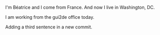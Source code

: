 I'm Béatrice and I come from France. And now I live in Washington, DC.

I am working from the gui2de office today.

Adding a third sentence in a new commit.